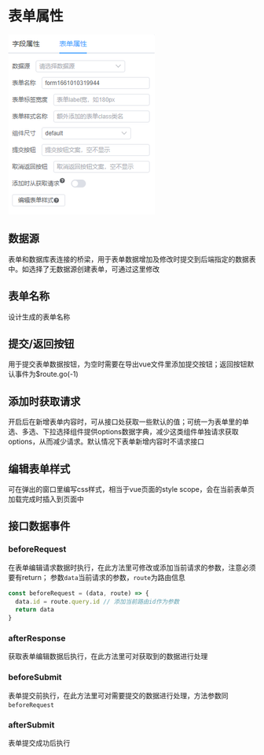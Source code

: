 # 表单属性

![](./img/img4.png)

## 数据源

表单和数据库表连接的桥梁，用于表单数据增加及修改时提交到后端指定的数据表中。如选择了无数据源创建表单，可通过这里修改

## 表单名称

设计生成的表单名称

## 提交/返回按钮

用于提交表单数据按钮，为空时需要在导出vue文件里添加提交按钮；返回按钮默认事件为$route.go(-1)

## 添加时获取请求

开启后在新增表单内容时，可从接口处获取一些默认的值；可统一为表单里的单选、多选、下拉选择组件提供options数据字典，减少这类组件单独请求获取options，从而减少请求。默认情况下表单新增内容时不请求接口

## 编辑表单样式

可在弹出的窗口里编写css样式，相当于vue页面的style scope，会在当前表单页加载完成时插入到页面中

## 接口数据事件

### beforeRequest

在表单编辑请求数据时执行，在此方法里可修改或添加当前请求的参数，注意必须要有return；
参数`data`当前请求的参数，`route`为路由信息

```javascript
const beforeRequest = (data, route) => {
  data.id = route.query.id // 添加当前路由id作为参数
  return data
}
```

### afterResponse

获取表单编辑数据后执行，在此方法里可对获取到的数据进行处理

### beforeSubmit

表单提交前执行，在此方法里可对需要提交的数据进行处理，方法参数同`beforeRequest`

### afterSubmit

表单提交成功后执行

　　

